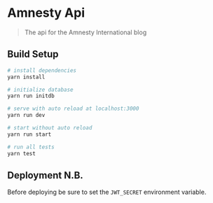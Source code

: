 # Amnesty Api

> The api for the Amnesty International blog

## Build Setup

``` bash
# install dependencies
yarn install

# initialize database
yarn run initdb

# serve with auto reload at localhost:3000
yarn run dev

# start without auto reload
yarn run start

# run all tests
yarn test
```

## Deployment N.B.
Before deploying be sure to set the `JWT_SECRET` environment variable.